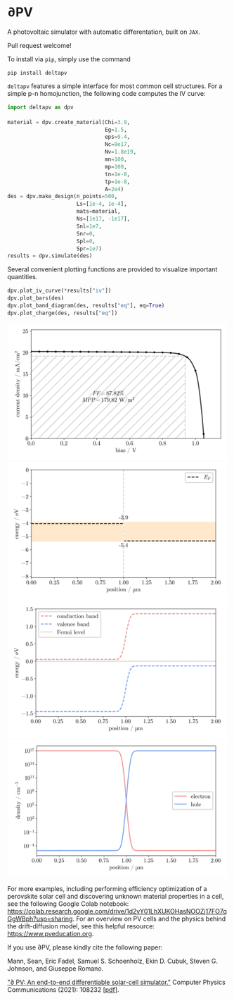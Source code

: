 # ∂PV
A photovoltaic simulator with automatic differentation, built on `JAX`. 

Pull request welcome!

To install via `pip`, simply use the command

```
pip install deltapv
```

`deltapv` features a simple interface for most common cell structures. For a simple p-n homojunction, the following code computes the IV curve:

```python
import deltapv as dpv

material = dpv.create_material(Chi=3.9,
                               Eg=1.5,
                               eps=9.4,
                               Nc=8e17,
                               Nv=1.8e19,
                               mn=100,
                               mp=100,
                               tn=1e-8,
                               tp=1e-8,
                               A=2e4)
des = dpv.make_design(n_points=500,
                      Ls=[1e-4, 1e-4],
                      mats=material,
                      Ns=[1e17, -1e17],
                      Snl=1e7,
                      Snr=0,
                      Spl=0,
                      Spr=1e7)
results = dpv.simulate(des)
```

Several convenient plotting functions are provided to visualize important quantities.

```python
dpv.plot_iv_curve(*results["iv"])
dpv.plot_bars(des)
dpv.plot_band_diagram(des, results["eq"], eq=True)
dpv.plot_charge(des, results["eq"])
```

<img src="plots/iv.png" alt="iv" width="500"/>
<img src="plots/bars.png" alt="bars" width="500"/>
<img src="plots/band.png" alt="band" width="500"/>
<img src="plots/charge.png" alt="charge" width="500"/>


For more examples, including performing efficiency optimization of a perovskite solar cell and discovering unknown material properties in a cell, see the following Google Colab notebook: https://colab.research.google.com/drive/1d2vY01LhXUKOHasNOOZj17FO7qGgWBph?usp=sharing. For an overview on PV cells and the physics behind the drift-diffusion model, see this helpful resource: https://www.pveducation.org.


If you use ∂PV, please kindly cite the following paper:

Mann, Sean, Eric Fadel, Samuel S. Schoenholz, Ekin D. Cubuk, Steven G. Johnson, and Giuseppe Romano. 

["∂ PV: An end-to-end differentiable solar-cell simulator."](https://www.sciencedirect.com/science/article/abs/pii/S0010465521003441) Computer Physics Communications (2021): 108232 [[pdf](https://arxiv.org/abs/2105.06305)].





